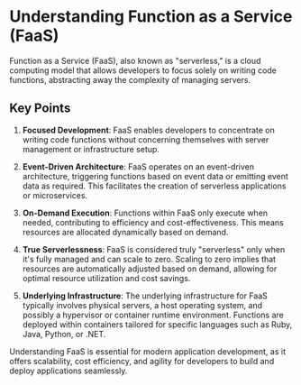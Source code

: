 # Understanding Function as a Service (FaaS)

Function as a Service (FaaS), also known as "serverless," is a cloud computing model that allows developers to focus solely on writing code functions, abstracting away the complexity of managing servers.

## Key Points

1. **Focused Development**: FaaS enables developers to concentrate on writing code functions without concerning themselves with server management or infrastructure setup.

2. **Event-Driven Architecture**: FaaS operates on an event-driven architecture, triggering functions based on event data or emitting event data as required. This facilitates the creation of serverless applications or microservices.

3. **On-Demand Execution**: Functions within FaaS only execute when needed, contributing to efficiency and cost-effectiveness. This means resources are allocated dynamically based on demand.

4. **True Serverlessness**: FaaS is considered truly "serverless" only when it's fully managed and can scale to zero. Scaling to zero implies that resources are automatically adjusted based on demand, allowing for optimal resource utilization and cost savings.

5. **Underlying Infrastructure**: The underlying infrastructure for FaaS typically involves physical servers, a host operating system, and possibly a hypervisor or container runtime environment. Functions are deployed within containers tailored for specific languages such as Ruby, Java, Python, or .NET.

Understanding FaaS is essential for modern application development, as it offers scalability, cost efficiency, and agility for developers to build and deploy applications seamlessly.
